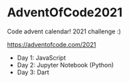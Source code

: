 # AdventOfCode2021
Code advent calendar! 2021 challenge :)

https://adventofcode.com/2021

- Day 1: JavaScript
- Day 2: Jupyter Notebook (Python)
- Day 3: Dart